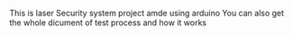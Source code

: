 This is laser Security system project amde using arduino
You can also get the whole dicument of test process and how it works
